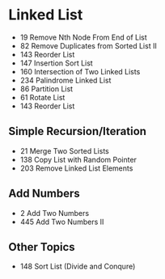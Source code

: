 # Linked List
* 19 Remove Nth Node From End of List
* 82 Remove Duplicates from Sorted List II
* 143 Reorder List
* 147 Insertion Sort List
* 160 Intersection of Two Linked Lists
* 234 Palindrome Linked List
* 86 Partition List
* 61 Rotate List
* 143 Reorder List

## Simple Recursion/Iteration
* 21 Merge Two Sorted Lists
* 138 Copy List with Random Pointer
* 203 Remove Linked List Elements


## Add Numbers
* 2 Add Two Numbers
* 445 Add Two Numbers II

## Other Topics
* 148 Sort List (Divide and Conqure)


